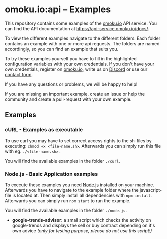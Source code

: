 # omoku.io:api – Examples

This repository contains some examples of the [omoku.io](https://omoku.io) API service. You can find the API documentation at <https://api-service.omoku.io/docs/>.

To view the different examples navigate to the different folders. Each folder contains an example with one or more api requests. The folders are named accordingly, so you can find an example that suits you.

To try these examples yourself you have to fill in the highlighted configuration variables with your own credentials. If you don't have your own credentials, register on [omoku.io](https://omoku.io), write us on [Discord](https://discord.gg/taRhQEn) or use our [contact form](https://www.omoku.io/contact). 

If you have any questions or problems, we will be happy to help!

If you are missing an important example, create an issue or help the community and create a pull-request with your own example.

## Examples

### cURL - Examples as executable

To use curl you may have to set correct access rights to the sh-files by executing: `chmod +x <file-name.sh>`.
Afterwards you can simply run this file with eg. `./<file-name.sh>`.

You will find the available examples in the folder `./curl`.

### Node.js - Basic Application examples

To execute these examples you need [Node.js](https://nodejs.org/en/) installed on your machine.
Afterwards you have to navigate to the example folder where the javascript-file is located at. Then simply install all dependencies with `npm install`.
Afterwards you can simply run `npm start` to run the example.

You will find the available examples in the folder `./node.js`.

* **google-trends-advisor**: a small script which checks the activity on google-trends and displays the sell or buy contract depending on it's own advice _(only for testing purpose, please do not use this script!)_